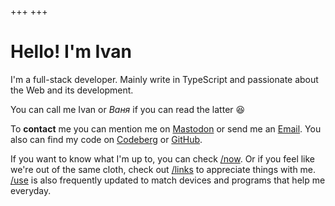 +++
+++

# Hello! I'm Ivan

I'm a full-stack developer. Mainly write in TypeScript and passionate about the Web and its development.

You can call me Ivan or _Ваня_ if you can read the latter 😆

To **contact** me you can mention me on <a href="https://mastodon.ml/@bano" rel="me">Mastodon</a>
or send me an <a href="mailto:me@bano.dev" rel="me">Email</a>.
You also can find my code on <a href="https://codeberg.org/bano" rel="me">Codeberg</a> or <a href="https://github.com/banonotit" rel="me">GitHub</a>.

If you want to know what I'm up to, you can check [/now](/now). Or if you feel like we're out of the same cloth, check out [/links](/links) to appreciate things with me. [/use](/use) is also frequently updated to match devices and programs that help me everyday.